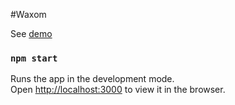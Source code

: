 #Waxom

See [demo](https://shilza.github.io/Waxom)

### `npm start`

Runs the app in the development mode.<br>
Open [http://localhost:3000](http://localhost:3000) to view it in the browser.


